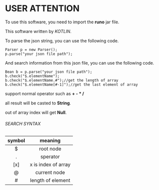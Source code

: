 # USER ATTENTION

To use this software, you need to import the **runo** jar file.

This software written by _KOTLIN_.

To parse the json string, you can use the following code.
```
Parser p = new Parser();
p.parse("your json file path");
```
And search information from this json file, you can use the following code.
```
Bean b = p.parse("your json file path");
b.check("$.elementName");
b.check("$.elementName.#");//get the length of array
b.check("$.elementName[#-1]");//get the last element of array
```
support normal operator such as __+ - * /__

all result will be casted to __String__.

out of array index will get __Null__.

###### SEARCH SYNTAX

  symbol |    meaning    
:-------:|:---------------:
   $     | root node
   .     |    sperator   
  [x]    |x is index of array
   @     |  current node
   #     | length of element
